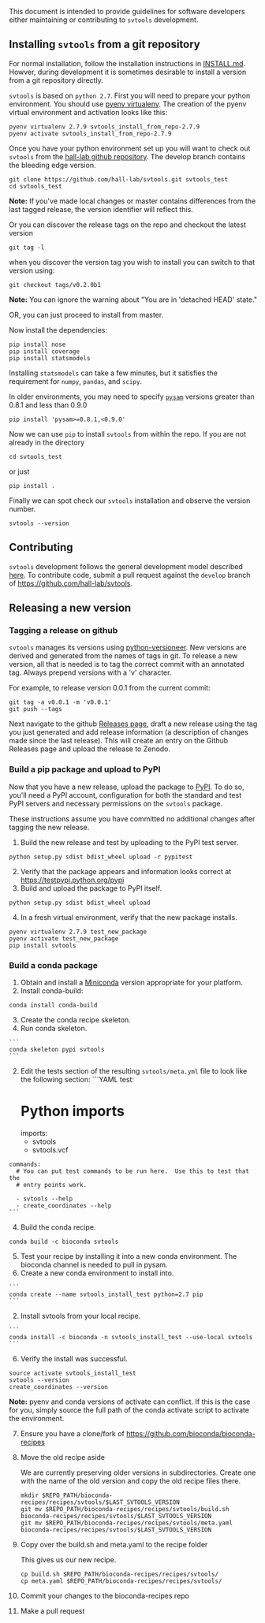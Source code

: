 This document is intended to provide guidelines for software developers either maintaining or
contributing to `svtools` development.

## Installing `svtools` from a git repository
For normal installation, follow the installation instructions in [INSTALL.md](INSTALL.md). Howver, during development it is sometimes desirable to install a version from a git repository directly.

`svtools` is based on `python 2.7`.  First you will need to prepare your python environment.  You should use [pyenv virtualenv][4].
The creation of the pyenv virtual environment and activation looks like this:

    pyenv virtualenv 2.7.9 svtools_install_from_repo-2.7.9
    pyenv activate svtools_install_from_repo-2.7.9

Once you have your python environment set up you will want to check out `svtools` from the [hall-lab github repository][5].  The develop branch contains the bleeding edge version.

    git clone https://github.com/hall-lab/svtools.git svtools_test
    cd svtools_test

**Note:** If you've made local changes or master contains differences from the last tagged release, the version identifier will reflect this.

Or you can discover the release tags on the repo and checkout the latest version

    git tag -l

when you discover the version tag you wish to install you can switch to that version using:

    git checkout tags/v0.2.0b1


**Note:** You can ignore the warning about "You are in 'detached HEAD' state."

OR, you can just proceed to install from master.

Now install the dependencies:

    pip install nose
    pip install coverage
    pip install statsmodels

Installing `statsmodels` can take a few minutes, but it satisfies the requirement for `numpy`, `pandas`, and `scipy`.

In older environments, you may need to specify [`pysam`][10] versions greater than 0.8.1 and less than 0.9.0

    pip install 'pysam>=0.8.1,<0.9.0'

Now we can use `pip` to install `svtools` from within the repo. If you are not already in the directory

    cd svtools_test

or just

    pip install .

Finally we can spot check our `svtools` installation and observe the version number.

    svtools --version

## Contributing

`svtools` development follows the general development model described [here](http://nvie.com/posts/a-successful-git-branching-model/). To contribute code, submit a pull request against the `develop` branch of https://github.com/hall-lab/svtools.

## Releasing a new version

### Tagging a release on github
`svtools` manages its versions using [python-versioneer](https://github.com/warner/python-versioneer).
New versions are derived and generated from the names of tags in git. To release a new version, all
that is needed is to tag the correct commit with an annotated tag. Always prepend versions with a
'v' character.

For example, to release version 0.0.1 from the current commit:
```
git tag -a v0.0.1 -m 'v0.0.1'
git push --tags
```

Next navigate to the github [Releases page](https://github.com/hall-lab/svtools/releases), draft a new
release using the tag you just generated and add release information (a description of changes made since the last release). This will create an entry on the Github Releases page and upload the release to Zenodo.

### Build a pip package and upload to PyPI
Now that you have a new release, upload the package to [PyPI](https://pypi.python.org/pypi). To do so, you'll need a PyPI account, configuration for both the standard and test PyPI servers and necessary permissions on the `svtools` package.

These instructions assume you have committed no additional changes after tagging the new release.

1. Build the new release and test by uploading to the PyPI test server.

  ```
  python setup.py sdist bdist_wheel upload -r pypitest
  ```
2. Verify that the package appears and information looks correct at https://testpypi.python.org/pypi
3. Build and upload the package to PyPI itself.

  ```
  python setup.py sdist bdist_wheel upload
  ```
4. In a fresh virtual environment, verify that the new package installs.

  ```
  pyenv virtualenv 2.7.9 test_new_package
  pyenv activate test_new_package
  pip install svtools
  ```

### Build a conda package
1. Obtain and install a [Miniconda](http://conda.pydata.org/miniconda.html) version appropriate for your platform.
2. Install conda-build:

  ```
  conda install conda-build
  ```
3. Create the conda recipe skeleton.
  1. Run conda skeleton.

    ```
    conda skeleton pypi svtools
    ```
  2. Edit the tests section of the resulting `svtools/meta.yml` file to look like the following section:
    ```YAML
    test:
      # Python imports
      imports:
      - svtools
      - svtools.vcf

    commands:
      # You can put test commands to be run here.  Use this to test that the
      # entry points work.

      - svtools --help
      - create_coordinates --help
    ```
4. Build the conda recipe.

  ```
  conda build -c bioconda svtools
  ```
5. Test your recipe by installing it into a new conda environment. The bioconda channel is needed to pull in pysam.
  1. Create a new conda environment to install into.

    ```
    conda create --name svtools_install_test python=2.7 pip
    ```
  2. Install svtools from your local recipe.

    ```
    conda install -c bioconda -n svtools_install_test --use-local svtools
    ```

6. Verify the install was successful.

  ```
  source activate svtools_install_test
  svtools --version
  create_coordinates --version
  ```
  **Note:** pyenv and conda versions of activate can conflict. If this is the case for you, simply source the full path of the conda activate script to activate the environment.

7. Ensure you have a clone/fork of https://github.com/bioconda/bioconda-recipes

8. Move the old recipe aside

    We are currently preserving older versions in subdirectories. Create one with the name of the old version and copy the old recipe files there.

    ```
    mkdir $REPO_PATH/bioconda-recipes/recipes/svtools/$LAST_SVTOOLS_VERSION
    git mv $REPO_PATH/bioconda-recipes/recipes/svtools/build.sh bioconda-recipes/recipes/svtools/$LAST_SVTOOLS_VERSION
    git mv $REPO_PATH/bioconda-recipes/recipes/svtools/meta.yaml bioconda-recipes/recipes/svtools/$LAST_SVTOOLS_VERSION
    ```

9. Copy over the build.sh and meta.yaml to the recipe folder

    This gives us our new recipe.

    ```
    cp build.sh $REPO_PATH/bioconda-recipes/recipes/svtools/
    cp meta.yaml $REPO_PATH/bioconda-recipes/recipes/svtools/
    ```

10. Commit your changes to the bioconda-recipes repo

11. Make a pull request

[1]: http://conda.pydata.org/docs/
[2]: https://pypi.python.org/pypi/pip/
[3]: https://pypi.python.org/pypi
[4]: https://github.com/yyuu/pyenv-virtualenv
[5]: https://github.com/hall-lab/svtools
[6]: https://github.com/hall-lab/svtools/releases
[7]: https://xkcd.com/1168/
[8]: https://github.com/warner/python-versioneer
[9]: https://github.com/hall-lab/svtools/releases
[10]: https://github.com/pysam-developers/pysam
